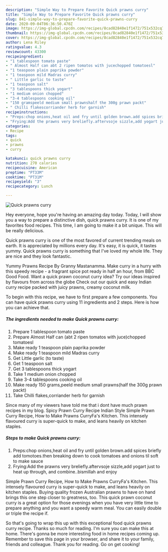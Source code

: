```yaml
---
description: "Simple Way to Prepare Favorite Quick prawns curry"
title: "Simple Way to Prepare Favorite Quick prawns curry"
slug: 841-simple-way-to-prepare-favorite-quick-prawns-curry
date: 2020-09-04T06:36:50.470Z
image: https://img-global.cpcdn.com/recipes/8cad82840e1f1472/751x532cq70/quick-prawns-curry-recipe-main-photo.jpg
thumbnail: https://img-global.cpcdn.com/recipes/8cad82840e1f1472/751x532cq70/quick-prawns-curry-recipe-main-photo.jpg
cover: https://img-global.cpcdn.com/recipes/8cad82840e1f1472/751x532cq70/quick-prawns-curry-recipe-main-photo.jpg
author: Lena Riley
ratingvalue: 4.3
reviewcount: 43300
recipeingredient:
- "1 tablespoon tomato paste"
- " Almost Half can abt 2 ripen tomatos with jucechopped tomatoesl"
- "1 teaspoon plain paprika powder"
- "1 teaspoon mild Madras curry"
- " Little garlic to taste"
- "1 teaspoon salt"
- "3 tablespoons thick yogart"
- "1 medium onion chopped"
- "3-4 tablespoons cooking oil"
- "150 gramspeeld medium small prawnshalf the 300g prawn packt"
- " Chilli flakescorriander herb for garnish"
recipeinstructions:
- "Preps:chop onions,heat oil and fry until golden brown.add spices briefly add tomotoes.then breaking down to cook tomatoes and onions til soft to make sauce"
- "Frying:Add the prawns very breliefly.aftervsoje sizzle,add yogart just to heat up through, and combine..bismillah and enjoy"
categories:
- Recipe
tags:
- quick
- prawns
- curry

katakunci: quick prawns curry 
nutrition: 270 calories
recipecuisine: American
preptime: "PT33M"
cooktime: "PT31M"
recipeyield: "3"
recipecategory: Lunch

---
```



![Quick prawns curry](https://img-global.cpcdn.com/recipes/8cad82840e1f1472/751x532cq70/quick-prawns-curry-recipe-main-photo.jpg)

Hey everyone, hope you're having an amazing day today. Today, I will show you a way to prepare a distinctive dish, quick prawns curry. It is one of my favorites food recipes. This time, I am going to make it a bit unique. This will be really delicious.

Quick prawns curry is one of the most favored of current trending meals on earth. It is appreciated by millions every day. It's easy, it is quick, it tastes yummy. Quick prawns curry is something that I've loved my whole life. They are nice and they look fantastic.

Yummy Prawns Recipe By Granny Mastanamma. Make curry in a hurry with this speedy recipe - a fragrant spice pot ready in half an hour, from BBC Good Food. Want a quick prawn coconut curry idea? Try our ideas inspired by flavours from across the globe Check out our quick and easy Indian curry recipe packed with juicy prawns, creamy coconut milk.


To begin with this recipe, we have to first prepare a few components. You can have quick prawns curry using 11 ingredients and 2 steps. Here is how you can achieve that.

<!--inarticleads1-->

##### The ingredients needed to make Quick prawns curry:

1. Prepare 1 tablespoon tomato paste
1. Prepare  Almost Half can (abt 2 ripen tomatos with juce)chopped tomatoesl
1. Make ready 1 teaspoon plain paprika powder
1. Make ready 1 teaspoon mild Madras curry
1. Get  Little garlic (to taste)
1. Get 1 teaspoon salt
1. Get 3 tablespoons thick yogart
1. Take 1 medium onion chopped
1. Take 3-4 tablespoons cooking oil
1. Make ready 150 grams,peeld medium small prawns(half the 300g prawn packt)
1. Take  Chilli flakes,corriander herb for garnish


Since many of my viewers have told me that i dont have much prawn recipes in my blog. Spicy Prawn Curry Recipe Indian Style Simple Prawn Curry Recipe, How to Make Prawns CurryFa&#39;s Kitchen. This intensely flavoured curry is super-quick to make, and leans heavily on kitchen staples. 

<!--inarticleads2-->

##### Steps to make Quick prawns curry:

1. Preps:chop onions,heat oil and fry until golden brown.add spices briefly add tomotoes.then breaking down to cook tomatoes and onions til soft to make sauce
1. Frying:Add the prawns very breliefly.aftervsoje sizzle,add yogart just to heat up through, and combine..bismillah and enjoy


Simple Prawn Curry Recipe, How to Make Prawns CurryFa&#39;s Kitchen. This intensely flavoured curry is super-quick to make, and leans heavily on kitchen staples. Buying quality frozen Australian prawns to have on hand brings this one step closer to greatness, too. This quick prawn coconut curry is a great option for those evenings when you have very little time to prepare anything and you want a speedy warm meal. You can easily double or triple the recipe if. 

So that's going to wrap this up with this exceptional food quick prawns curry recipe. Thanks so much for reading. I'm sure you can make this at home. There's gonna be more interesting food in home recipes coming up. Remember to save this page in your browser, and share it to your family, friends and colleague. Thank you for reading. Go on get cooking!
